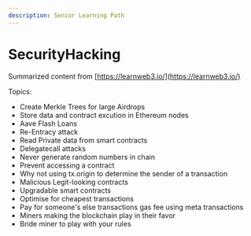 ```yaml
---
description: Senior Learning Path
---
```


# SecurityHacking

Summarized content from [https://learnweb3.io/](https://learnweb3.io/)

Topics:

* Create Merkle Trees for large Airdrops
* Store data and contract excution in Ethereum nodes
* Aave Flash Loans
* Re-Entracy attack
* Read Private data from smart contracts
* Delegatecall attacks
* Never generate random numbers in chain
* Prevent accessing a contract
* Why not using tx.origin to determine the sender of a transaction
* Malicious Legit-looking contracts
* Upgradable smart contracts
* Optimise for cheapest transactions
* Pay for someone's else transactions gas fee using meta transactions
* Miners making the blockchain play in their favor&#x20;
* Bride miner to play with your rules

